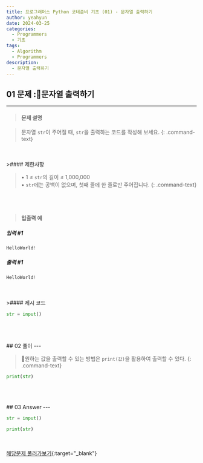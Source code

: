 ```yaml
---
title: 프로그래머스 Python 코테준비 기초 (01) - 문자열 출력하기
author: yeahyun
date: 2024-03-25
categories:
  - Programmers
  - 기초
tags:
  - Algorithm
  - Programmers
description:
  - 문자열 출력하기
---
```

## 01 문제 :문자열 출력하기

---
>#### 문제 설명

>문자열 `str`이 주어질 때, `str`을 출력하는 코드를 작성해 보세요.
{: .command-text}
<BR>
<BR>
>#### 제한사항

>• 1 ≤ `str`의 길이 ≤ 1,000,000  
>• `str`에는 공백이 없으며, 첫째 줄에 한 줄로만 주어집니다.
{: .command-text}
<BR>
<BR>

>#### 입출력 예

##### 입력 #1
```python
HelloWorld!
```

##### 출력 #1
```python
HelloWorld!
```
<BR>
<br>
>#### 제시 코드

```python
str = input()
```

<br>
<br>
<BR>
## 02 풀이 
---

>원하는 값을 출력할 수 있는 방법은 `print(값)`을 활용하여 출력할 수 있다.
{: .command-text}

```python
print(str)
```

<br>
<BR>
<br>
## 03 Answer
---

```python
str = input()

print(str)
```


<br>

[해당문제 풀러가보기](https://school.programmers.co.kr/learn/courses/30/lessons/181952){:target="_blank"}